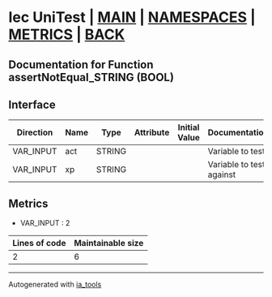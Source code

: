 # Iec UniTest | [MAIN] | [NAMESPACES] | [METRICS] | [BACK]  

## Documentation for Function assertNotEqual_STRING (BOOL)  

## Interface  

| Direction | Name | Type | Attribute | Initial Value | Documentation |
| --------- | ---- | ---- | --------- | ------------- | ------------- |
| VAR_INPUT | act | STRING |  |  | Variable to test |  
| VAR_INPUT | xp | STRING |  |  | Variable to test against |  


## Metrics  

- VAR_INPUT : 2

| Lines of code | Maintainable size |
| ------------- | ----------------- |
| 2 | 6 |

---
Autogenerated with [ia_tools](https://github.com/tkucic/ia_tools)  

[MAIN]: ../../../../index.md
[NAMESPACES]: ../../nsList.md
[METRICS]: ../../../metrics.md
[BACK]: ../nsMain.md

